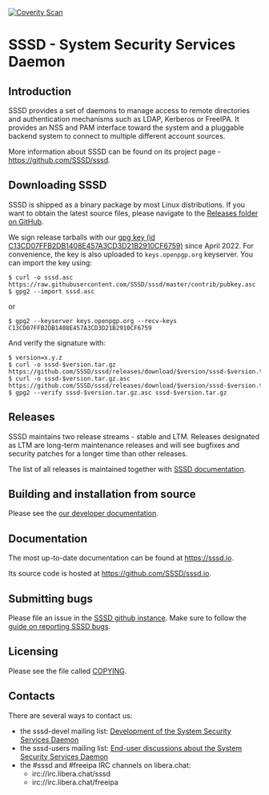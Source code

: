 [![Coverity Scan](https://img.shields.io/coverity/scan/sssd-sssd?label=master%20::%20coverity)](https://scan.coverity.com/projects/sssd-sssd)

# SSSD - System Security Services Daemon


## Introduction
SSSD provides a set of daemons to manage access to remote directories and
authentication mechanisms such as LDAP, Kerberos or FreeIPA. It provides
an NSS and PAM interface toward the system and a pluggable backend system
to connect to multiple different account sources.

More information about SSSD can be found on its project page -
https://github.com/SSSD/sssd.

## Downloading SSSD
SSSD is shipped as a binary package by most Linux distributions. If you
want to obtain the latest source files, please navigate to the
[Releases folder on GitHub](https://github.com/SSSD/sssd/releases).

We sign release tarballs with our [gpg key (id C13CD07FFB2DB1408E457A3CD3D21B2910CF6759)](./contrib/pubkey.asc)
since April 2022. For convenience, the key is also uploaded to
`keys.openpgp.org` keyserver. You can import the key using:

```
$ curl -o sssd.asc https://raw.githubusercontent.com/SSSD/sssd/master/contrib/pubkey.asc
$ gpg2 --import sssd.asc
```

or

```
$ gpg2 --keyserver keys.openpgp.org --recv-keys C13CD07FFB2DB1408E457A3CD3D21B2910CF6759
```

And verify the signature with:

```
$ version=x.y.z
$ curl -o sssd-$version.tar.gz https://github.com/SSSD/sssd/releases/download/$version/sssd-$version.tar.gz
$ curl -o sssd-$version.tar.gz.asc https://github.com/SSSD/sssd/releases/download/$version/sssd-$version.tar.gz.asc
$ gpg2 --verify sssd-$version.tar.gz.asc sssd-$version.tar.gz
```

## Releases
SSSD maintains two release streams - stable and LTM. Releases designated as
LTM are long-term maintenance releases and will see bugfixes and security
patches for a longer time than other releases.

The list of all releases is maintained together with [SSSD documentation](https://sssd.io/releases.html).

## Building and installation from source
Please see the [our developer documentation](https://sssd.io/contrib/building-sssd.html).

## Documentation
The most up-to-date documentation can be found at https://sssd.io.

Its source code is hosted at https://github.com/SSSD/sssd.io.

## Submitting bugs
Please file an issue in the [SSSD github instance](https://github.com/SSSD/sssd/issues).
Make sure to follow the [guide on reporting SSSD bugs](https://sssd.io/docs/reporting-bugs.html).

## Licensing
Please see the file called [COPYING](COPYING).

## Contacts
There are several ways to contact us:

* the sssd-devel mailing list: [Development of the System Security Services Daemon](
  https://lists.fedorahosted.org/archives/list/sssd-devel@lists.fedorahosted.org/)
* the sssd-users mailing list: [End-user discussions about the System Security Services Daemon](
  https://lists.fedorahosted.org/archives/list/sssd-users@lists.fedorahosted.org/)
* the #sssd and #freeipa IRC channels on libera.chat:
  * irc://irc.libera.chat/sssd
  * irc://irc.libera.chat/freeipa
